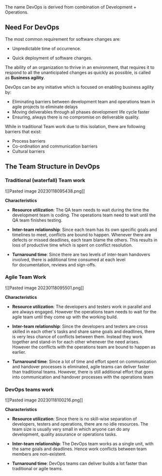 
The name DevOps is derived from combination of Development + Operations.

## Need For DevOps

The most common requirement for software changes are:

-   Unpredictable time of occurrence.
    
-   Quick deployment of software changes.

The ability of an organization to thrive in an environment, that requires it to respond to all the unanticipated changes as quickly as possible, is called as **Business agility**.

DevOps can be any initiative which is focused on enabling business agility by:

-   Eliminating barriers between development team and operations team in agile projects to eliminate delays
-   Moving deliverables through all phases development life cycle faster
-   Ensuring, always there is no compromise on deliverable quality.

While in traditional Team work due to this isolation, there are following barriers that exist:
- Process barriers 
- Co-ordination and communication barriers
- Cultural barriers

## The Team Structure in DevOps

### Traditional (waterfall) Team work

![[Pasted image 20230118095438.png]]

**Characteristics**

-   **Resource utilization**: The QA team needs to wait during the time the development team is coding. The operations team need to wait until the QA team finishes testing.
    
-   **Inter-team relationship**: Since each team has its own specific goals and timelines to meet, conflicts are bound to happen. Whenever there are defects or missed deadlines, each team blame the others. This results in loss of productive time which is spent on conflict resolution.
    
-   **Turnaround time**: Since there are two levels of inter-team handovers involved, there is additional time consumed at each level for documentation, reviews and sign-offs.


### Agile Team Work
![[Pasted image 20230118095501.png]]

**Characteristics**

-   **Resource utilization**: The developers and testers work in parallel and are always engaged. However the operations team needs to wait for the agile team until they come up with the working build. 
    
-   **Inter-team relationship**: Since the developers and testers are cross skilled in each other's tasks and share same goals and deadlines, there is very less chance of conflicts between them. Instead they work together and stand-in for each other whenever the need arises. However the conflicts with the operations team are bound to happen as earlier.
    
-   **Turnaround time**: Since a lot of time and effort spent on communication and handover processes is eliminated, agile teams can deliver faster than traditional teams. However, there is still additional effort that goes into communication and handover processes with the operations team

### DevOps teams work

![[Pasted image 20230118100216.png]]

**Characteristics**

-   **Resource utilization**: Since there is no skill-wise separation of developers, testers and operations, there are no idle resources. The team size is usually very small in which anyone can do any development, quality assurance or operations tasks.
    
-   **Inter-team relationship**: The DevOps team works as a single unit, with the same goals and deadlines. Hence work conflicts between team members are non-existent.
    
-   **Turnaround time**: DevOps teams can deliver builds a lot faster than traditional or agile teams.